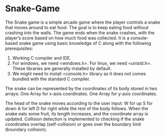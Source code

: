 # Snake-Game
The Snake game is a simple arcade game where the player controls a snake that moves around to eat food. The goal is to keep eating food without crashing into the walls. The game ends when the snake crashes, with the player’s score based on how much food was collected. It is a console-based snake game using basic knowledge of C along with the following prerequisites:
1. Working C compiler and IDE.
2. For windows, we need <windows.h>. For linux, we need <unistd.h>. These libraries are generally installed by default.
3. We might need to install <console.h> library as it does not comes bundled with the standard C compiler.

The snake can be represented by the coordinates of its body stored in two arrays:
One Array for x-axis coordinates.
One Array for y-axis coordinates.

The head of the snake moves according to the user input:
W for up
S for down
A for left
D for right
while the rest of the body follows. When the snake eats some fruit, its length increases, and the coordinate array is updated. Collision detection is implemented to checking if the snake coordinates overlap (self-collision) or goes over the boundary limit (boundary collision).
